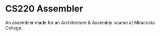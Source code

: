 <h1>CS220 Assembler</h1>

An assembler made for an Architecture & Assembly course at Miracosta College.
